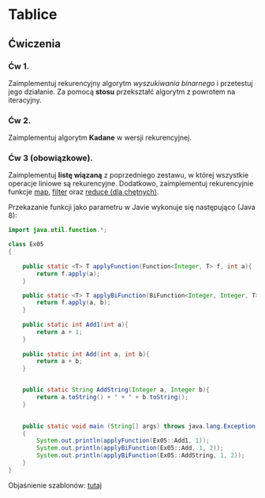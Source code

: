 # Tablice


## Ćwiczenia


### Ćw 1.

Zaimplementuj rekurencyjny algorytm *wyszukiwania binarnego* i przetestuj jego działanie. Za pomocą **stosu** przekształć algorytm z powrotem na iteracyjny.

### Ćw 2.

Zaimplementuj algorytm **Kadane** w wersji rekurencyjnej.

### Ćw 3 (obowiązkowe). 

Zaimplementuj **listę wiązaną** z poprzedniego zestawu, w której wszystkie operacje liniowe są rekurencyjne. Dodatkowo, zaimplementuj rekurencyjnie funkcje [map](https://en.wikipedia.org/wiki/Map_(higher-order_function)), [filter](https://en.wikipedia.org/wiki/Filter_(higher-order_function)) oraz [reduce (dla chętnych)](https://en.wikipedia.org/wiki/Fold_(higher-order_function)).

Przekazanie funkcji jako parametru w Javie wykonuje się następująco (Java 8):

```java
import java.util.function.*;

class Ex05
{
	
	public static <T> T applyFunction(Function<Integer, T> f, int a){
		return f.apply(a);
	}

	public static <T> T applyBiFunction(BiFunction<Integer, Integer, T> f, int a, int b){
		return f.apply(a, b);
	}
	
	public static int Add1(int a){
		return a + 1;
	}
	
	public static int Add(int a, int b){
		return a + b;
	}


    public static String AddString(Integer a, Integer b){
		return a.toString() + " + " + b.toString();
    }

	
	public static void main (String[] args) throws java.lang.Exception
	{
	    System.out.println(applyFunction(Ex05::Add1, 1));
	    System.out.println(applyBiFunction(Ex05::Add, 1, 2));
	    System.out.println(applyBiFunction(Ex05::AddString, 1, 2));
	}
}
```

Objaśnienie szablonów: [tutaj](https://github.com/mchuck/AP/blob/master/lectures/10.md)
